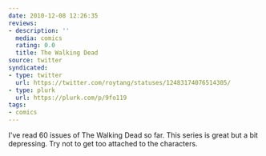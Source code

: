```yaml
---
date: 2010-12-08 12:26:35
reviews:
- description: ''
  media: comics
  rating: 0.0
  title: The Walking Dead
source: twitter
syndicated:
- type: twitter
  url: https://twitter.com/roytang/statuses/12483174076514305/
- type: plurk
  url: https://plurk.com/p/9fo119
tags:
- comics
---
```


I've read 60 issues of The Walking Dead so far. This series is great but a bit depressing. Try not to get too attached to the characters.